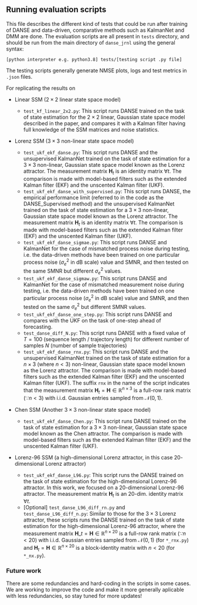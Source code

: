 ## Running evaluation scripts

This file describes the different kind of tests that could be run after training of DANSE and data-driven, comparative methods such as KalmanNet and DMM are done. The evaluation scripts are all present in `tests` directory, and should be run from the main directory of `danse_jrnl` using the general syntax:

```
[python interpreter e.g. python3.8] tests/[testing script .py file]
```

The testing scripts generally generate NMSE plots, logs and test metrics in `.json` files.

For replicating the results on 

- Linear SSM  ($2 \times 2$ linear state space model)
    - `test_kf_linear_2x2.py`: This script runs DANSE trained on the task of state estimation for the $2 \times 2$ linear, Gaussian state space model described in the paper, and compares it with a Kalman filter having full knowledge of the SSM matrices and noise statistics. 

- Lorenz SSM ($3 \times 3$ non-linear state space model)
    - `test_ukf_ekf_danse.py`: This script runs DANSE and the unsupervised KalmanNet trained on the task of state estimation for a $3 \times 3$ non-linear, Gaussian state space model known as the Lorenz attractor. The measurement matrix $\mathbf{H}_{t}$ is an identity matrix $\forall t$. 
    The comparison is made with model-based filters such as the extended Kalman filter (EKF) and the unscented Kalman filter (UKF). 
    - `test_ukf_ekf_danse_with_supervised.py`: This script runs DANSE, the empirical performance limit (referred to in the code as the DANSE_Supervised method) and the unsupervised KalmanNet trained on the task of state estimation for a $3 \times 3$ non-linear, Gaussian state space model known as the Lorenz attractor. The measurement matrix $\mathbf{H}_{t}$ is an identity matrix $\forall t$. The comparison is made with model-based filters such as the extended Kalman filter (EKF) and the unscented Kalman filter (UKF). 
    - `test_ukf_ekf_danse_sigmae.py`: This script runs DANSE and KalmanNet for the case of mismatched process noise during testing, i.e. the data-driven methods have been trained on one particular process noise ($\sigma_e^2$ in dB scale) value and SMNR, and then tested on the same SMNR but different $\sigma_e^2$ values.
    - `test_ukf_ekf_danse_sigmaw.py`: This script runs DANSE and KalmanNet for the case of mismatched measurement noise during testing, i.e. the data-driven methods have been trained on one particular process noise ($\sigma_e^2$ in dB scale) value and SMNR, and then tested on the same $\sigma_e^2$ but different SMNR values.
    - `test_ukf_ekf_danse_one_step.py`: This script runs DANSE and compares with the UKF on the task of one-step ahead of forecasting. 
    - `test_danse_diff_N.py`: This script runs DANSE with a fixed value of $T=100$ (sequence length / trajectory length) for different number of samples $N$ (number of sample trajectories) 
    - `test_ukf_ekf_danse_rnx.py`: This script runs DANSE and the unsupervised KalmanNet trained on the task of state estimation for a $n \times 3$ (where $n < 3$) non-linear, Gaussian state space model known as the Lorenz attractor. The comparison is made with model-based filters such as the extended Kalman filter (EKF) and the unscented Kalman filter (UKF). The suffix `rnx` in the name of the script indicates that the measurement matrix $\mathbf{H}_{t} = \mathbf{H} \in \mathbb{R}^{n \times 3}$ is a full-row rank matrix ($\because n < 3$) with i.i.d. Gaussian entries sampled from $\mathcal{N}(0,1)$.

- Chen SSM (Another $3 \times 3$ non-linear state space model)
    - `test_ukf_ekf_danse_Chen.py`: This script runs DANSE trained on the task of state estimation for a $3 \times 3$ non-linear, Gaussian state space model known as the Chen attractor. The comparison is made with model-based filters such as the extended Kalman filter (EKF) and the unscented Kalman filter (UKF). 

- Lorenz-96 SSM (a high-dimensional Lorenz attractor, in this case $20$-dimensional Lorenz attractor)
    - `test_ukf_ekf_danse_L96.py`: This script runs the DANSE trained on the task of state estimation for the high-dimensional Lorenz-96 attractor. In this work, we focused on a 20-dimensional Lorenz-96 attractor. The measurement matrix $\mathbf{H}_{t}$ is an 20-dim. identity matrix $\forall t$. 
    - [Optional] `test_danse_L96_diff_rn.py` and `test_danse_L96_diff_n.py`: Similar to those for the $3 \times 3$ Lorenz attractor, these scripts runs the DANSE trained on the task of state estimation for the high-dimensional Lorenz-96 attractor, where the measurement matrix $\mathbf{H}\_{t} = \mathbf{H} \in \mathbb{R}^{n \times 20}$ is a full-row rank matrix ($\because n < 20$) with i.i.d. Gaussian entries sampled from $\mathcal{N}(0,1)$ (for `*_rnx.py`) and $\mathbf{H}_{t} = \mathbf{H} \in \mathbb{R}^{n \times 20}$ is a block-identity matrix with $n < 20$ (for `*_nx.py`).

### Future work

There are some redundancies and hard-coding in the scripts in some cases. We are working to improve the code and make it more generally aplicable with less redundancies, so stay tuned for more updates! 
